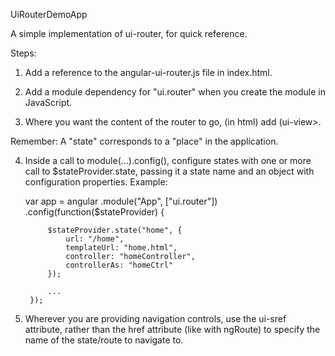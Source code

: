 UiRouterDemoApp

A simple implementation of ui-router, for quick reference.

Steps:
1. Add a reference to the angular-ui-router.js file in index.html.

2. Add a module dependency for "ui.router" when you create the module in JavaScript.

3. Where you want the content of the router to go, (in html) add (ui-view></ui-view>.

Remember: A "state" corresponds to a "place" in the application.

4. Inside a call to module(...).config(), configure states with one or more call to $stateProvider.state, passing it a state name and an object with configuration properties. Example:

	var app = angular
		.module("App", ["ui.router"])
		.config(function($stateProvider) {

			$stateProvider.state("home", {
				url: "/home",
				templateUrl: "home.html",
				controller: "homeController",
				controllerAs: "homeCtrl"
			});

			...
		});

5. Wherever you are providing navigation controls, use the ui-sref attribute, rather than the href attribute (like with ngRoute) to specify the name of the state/route to navigate to.